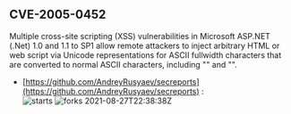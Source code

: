 ## CVE-2005-0452
 Multiple cross-site scripting (XSS) vulnerabilities in Microsoft ASP.NET (.Net) 1.0 and 1.1 to SP1 allow remote attackers to inject arbitrary HTML or web script via Unicode representations for ASCII fullwidth characters that are converted to normal ASCII characters, including "" and "".

- [https://github.com/AndreyRusyaev/secreports](https://github.com/AndreyRusyaev/secreports) :  
![starts](https://img.shields.io/github/stars/AndreyRusyaev/secreports.svg) 
![forks](https://img.shields.io/github/forks/AndreyRusyaev/secreports.svg) 
2021-08-27T22:38:38Z

